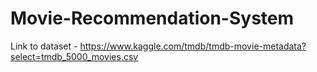 # Movie-Recommendation-System

Link to dataset - https://www.kaggle.com/tmdb/tmdb-movie-metadata?select=tmdb_5000_movies.csv  
